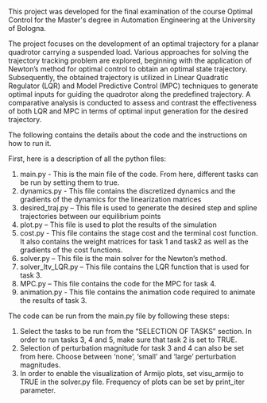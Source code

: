 This project was developed for the final examination of the course Optimal Control for the Master's degree in Automation Engineering at the University of Bologna.

The project focuses on the development of an optimal trajectory for a planar quadrotor carrying a suspended load. Various approaches for solving the trajectory tracking problem are explored, beginning with the application of Newton’s method for optimal control to obtain an optimal state trajectory. Subsequently, the obtained trajectory is utilized in Linear Quadratic Regulator (LQR) and Model Predictive Control (MPC) techniques to generate optimal inputs for guiding the quadrotor along the predefined trajectory. A comparative analysis is conducted to assess and contrast the effectiveness of both LQR and MPC in terms of optimal input generation for the desired trajectory.

The following contains the details about the code and the instructions on how to run it.

First, here is a description of all the python files:
1) main.py - This is the main file of the code. From here, different tasks can be run by setting them to true.
2) dynamics.py - This file contains the discretized dynamics and the gradients of the dynamics for the linearization matrices
3) desired_traj.py – This file is used to generate the desired step and spline trajectories between our equilibrium points
4) plot.py – This file is used to plot the results of the simulation
5) cost.py -  This file contains the stage cost and the terminal cost function. It also contains the weight matrices for task 1 and task2 as well as the gradients of the cost functions.
6) solver.py – This file is the main solver for the Newton’s method. 
7) solver_ltv_LQR.py – This file contains the LQR function that is used for task 3.
8) MPC.py – This file contains the code for the MPC for task 4.
9) animation.py - This file contains the animation code required to animate the results of task 3.

The code can be run from the main.py file by following these steps:
1) Select the tasks to be run from the “SELECTION OF TASKS” section. In order to run tasks 3, 4 and 5, make sure that task 2 is set to TRUE.
2) Selection of perturbation magnitude for task 3 and 4 can also be set from here. Choose between ‘none’, ‘small’ and ‘large’ perturbation magnitudes.
3) In order to enable the visualization of Armijo plots, set visu_armijo to TRUE in the solver.py file. Frequency of plots can be set by print_iter parameter. 
